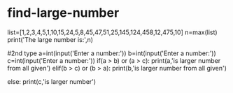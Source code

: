 # find-large-number
list=[1,2,3,4,5,1,10,15,24,5,8,45,47,51,25,145,124,458,12,475,10]
n=max(list)
print('The large number is:',n)

#2nd type
a=int(input('Enter a number:'))
b=int(input('Enter a number:'))
c=int(input('Enter a number:'))
if(a > b) or (a > c):
    print(a,'is larger number from all given')
elif(b > c) or (b > a):
    print(b,'is larger number from all given')

else:
    print(c,'is larger number')
